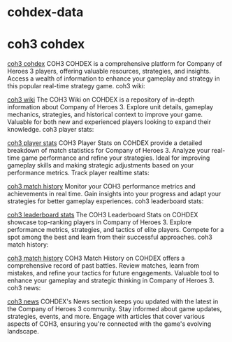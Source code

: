 # cohdex-data

# coh3 cohdex

[coh3 cohdex](https://cohdex.com)
COH3 COHDEX is a comprehensive platform for Company of Heroes 3 players, offering valuable resources, strategies, and insights.
Access a wealth of information to enhance your gameplay and strategy in this popular real-time strategy game.
coh3 wiki:

[coh3 wiki](https://cohdex.com/wiki)
The COH3 Wiki on COHDEX is a repository of in-depth information about Company of Heroes 3.
Explore unit details, gameplay mechanics, strategies, and historical context to improve your game.
Valuable for both new and experienced players looking to expand their knowledge.
coh3 player stats:

[coh3 player stats](https://cohdex.com/player)
COH3 Player Stats on COHDEX provide a detailed breakdown of match statistics for Company of Heroes 3.
Analyze your real-time game performance and refine your strategies.
Ideal for improving gameplay skills and making strategic adjustments based on your performance metrics.
Track player realtime stats:

[coh3 match history](https://cohdex.com/player)
Monitor your COH3 performance metrics and achievements in real time.
Gain insights into your progress and adapt your strategies for better gameplay experiences.
coh3 leaderboard stats:

[coh3 leaderboard stats](https://cohdex.com/leaderboard)
The COH3 Leaderboard Stats on COHDEX showcase top-ranking players in Company of Heroes 3.
Explore performance metrics, strategies, and tactics of elite players.
Compete for a spot among the best and learn from their successful approaches.
coh3 match history:

[coh3 match history](https://cohdex.com/player)
COH3 Match History on COHDEX offers a comprehensive record of past battles.
Review matches, learn from mistakes, and refine your tactics for future engagements.
Valuable tool to enhance your gameplay and strategic thinking in Company of Heroes 3.
coh3 news:

[coh3 news](https://cohdex.com/articles)
COHDEX's News section keeps you updated with the latest in the Company of Heroes 3 community.
Stay informed about game updates, strategies, events, and more.
Engage with articles that cover various aspects of COH3, ensuring you're connected with the game's evolving landscape.
